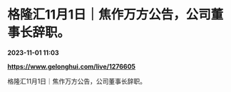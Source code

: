 # 格隆汇11月1日｜焦作万方公告，公司董事长辞职。

**2023-11-01 11:03**

**https://www.gelonghui.com/live/1276605**

格隆汇11月1日｜焦作万方公告，公司董事长辞职。